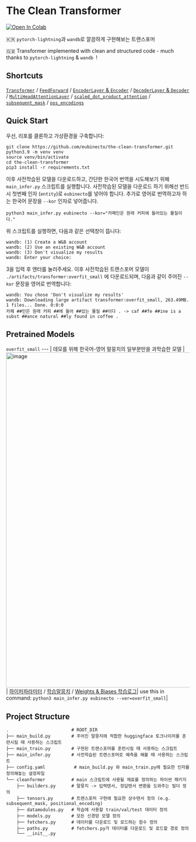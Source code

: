 # The Clean Transformer

[![Open In Colab](https://colab.research.google.com/assets/colab-badge.svg)](https://colab.research.google.com/drive/181hTrhfbmyub7UaMJmBY_fbFfLBCBi58?usp=sharing)

🇰🇷 `pytorch-lightning`과 `wandb`로 깔끔하게 구현해보는 트랜스포머 

🇬🇧 Transformer implemented with clean and structured code - much thanks to `pytorch-lightning` & `wandb `!


## Shortcuts
[`Transformer`](https://github.com/eubinecto/the-clean-transformer/blob/d5eafb8f89506df04c951b32b6a9f85441575ad0/cleanformer/models.py#L10-L152) /
[`FeedForward`](https://github.com/eubinecto/the-clean-transformer/blob/d5eafb8f89506df04c951b32b6a9f85441575ad0/cleanformer/models.py#L155-L174) / 
[`EncoderLayer` & `Encoder`](https://github.com/eubinecto/the-clean-transformer/blob/d5eafb8f89506df04c951b32b6a9f85441575ad0/cleanformer/models.py#L177-L214) /
[`DecoderLayer` & `Decoder`](https://github.com/eubinecto/the-clean-transformer/blob/d5eafb8f89506df04c951b32b6a9f85441575ad0/cleanformer/models.py#L217-L269) / 
[`MultiHeadAttentionLayer`](https://github.com/eubinecto/the-clean-transformer/blob/d5eafb8f89506df04c951b32b6a9f85441575ad0/cleanformer/models.py#L272-L342) /
[`scaled_dot_product_attention`](https://github.com/eubinecto/the-clean-transformer/blob/d5eafb8f89506df04c951b32b6a9f85441575ad0/cleanformer/functional.py#L33-L53) /
[`subsequent_mask`](https://github.com/eubinecto/the-clean-transformer/blob/d5eafb8f89506df04c951b32b6a9f85441575ad0/cleanformer/functional.py#L8-L14) / 
 [`pos_encodings`](https://github.com/eubinecto/the-clean-transformer/blob/d5eafb8f89506df04c951b32b6a9f85441575ad0/cleanformer/functional.py#L17-L30)

## Quick Start
우선, 리포를 클론하고 가상환경을 구축합니다:
```shell
git clone https://github.com/eubinecto/the-clean-transformer.git
python3.9 -m venv venv
source venv/bin/activate
cd the-clean-transformer
pip3 install -r requirements.txt
```

이후 사전학습된 모델을 다운로드하고, 간단한 한국어 번역을 시도해보기 위해 `main_infer.py` 스크립트를 실행합니다. 
사전학습된 모델을 다운로드 하기 위해선 반드시 첫번째 인자 (`entity`)로 `eubinecto`를 넣어야 합니다.
추가로 영어로 번역하고자 하는 한국어 문장을 `--kor` 인자로 넣어줍니다. 
```shell
python3 main_infer.py eubinecto --kor="카페인은 원래 커피에 들어있는 물질이다."
```

위 스크립트를 실행하면, 다음과 같은 선택창이 뜹니다:
```text
wandb: (1) Create a W&B account
wandb: (2) Use an existing W&B account
wandb: (3) Don't visualize my results
wandb: Enter your choice: 
```

3을 입력 후 엔터를 눌러주세요. 이후 사전학습된 트랜스포머 모델이 `./artifacts/transformer:overfit_small` 에 다운로드되며, 다음과 같이 주어진
`--kor` 문장을 영어로 번역합니다:
```text
wandb: You chose 'Don't visualize my results'
wandb: Downloading large artifact transformer:overfit_small, 263.49MB. 1 files... Done. 0:0:0
카페 ##인은 원래 커피 ##에 들어 ##있는 물질 ##이다 . -> caf ##fe ##ine is a subst ##ance natural ##ly found in coffee .
```

## Pretrained Models

`overfit_small`
--- | 
데모를 위해 한국어-영어 말뭉치의 일부분만을 과학습한 모델 |
<img width="915" alt="image" src="https://user-images.githubusercontent.com/56193069/147040774-cabb3403-a07b-44f2-b759-6cd74dd16b6e.png"> |
[하이퍼파라미터](https://github.com/eubinecto/the-clean-transformer/blob/92d2e6e0e275af6cbb7b8d374bc2f7a3972615ac/config.yaml#L18-L32) / [학습말뭉치](https://github.com/eubinecto/the-clean-transformer/blob/92d2e6e0e275af6cbb7b8d374bc2f7a3972615ac/cleanformer/datamodules.py#L71-L82) / [Weights & Biases 학습로그](https://wandb.ai/eubinecto/cleanformer/runs/1ebht4yh/overview?workspace=user-eubinecto)|
use this in command: `python3 main_infer.py eubinecto --ver=overfit_small`|


## Project Structure 
```
.                        # ROOT_DIR 
├── main_build.py        # 주어진 말뭉치에 적합한 huggingface 토크나이저를 훈련시킬 때 사용하는 스크립트
├── main_train.py        # 구현된 트랜스포머를 훈련시킬 때 사용하는 스크립트
├── main_infer.py        # 사전학습된 트랜스포머로 예측을 해볼 때 사용하는 스크립트
├── config.yaml           # main_build.py 와 main_train.py에 필요한 인자를 정의해놓는 설정파일
└── cleanformer          # main 스크립트에 사용될 재료를 정의하는 파이썬 패키지
    ├── builders.py      # 말뭉치 -> 입력텐서, 정답텐서 변환을 도와주는 빌더 정의
    ├── tensors.py       # 트랜스포머 구현에 필요한 상수텐서 정의 (e.g. subsequent_mask, positional_encoding)
    ├── datamodules.py   # 학습에 사용할 train/val/test 데이터 정의
    ├── models.py        # 모든 신경망 모델 정의
    ├── fetchers.py      # 데이터를 다운로드 및 로드하는 함수 정의
    ├── paths.py         # fetchers.py가 데이터를 다운로드 및 로드할 경로 정의
    └── __init__.py          
```

